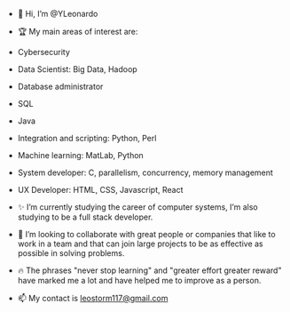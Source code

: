 - 👋 Hi, I’m @YLeonardo

- 🏆 My main areas of interest are:

- Cybersecurity
- Data Scientist: Big Data, Hadoop
- Database administrator
- SQL
- Java
- Integration and scripting: Python, Perl
- Machine learning: MatLab, Python
- System developer: C, parallelism, concurrency, memory management
- UX Developer: HTML, CSS, Javascript, React

- ✨ I’m currently studying the career of computer systems, I’m also studying to be a full stack developer.

- 🤝 I’m looking to collaborate with great people or companies that like to work in a team and that can join large projects to be as effective as possible in solving problems.

- 🔥 The phrases "never stop learning" and "greater effort greater reward" have marked me a lot and have helped me to improve as a person.

- 📫 My contact is leostorm117@gmail.com




